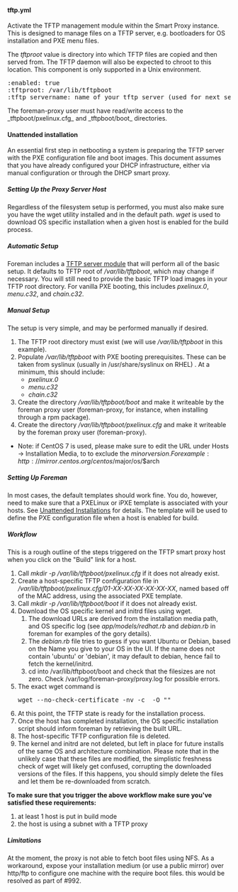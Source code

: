#### tftp.yml

Activate the TFTP management module within the Smart Proxy instance.  This is designed to manage files on a TFTP server, e.g. bootloaders for OS installation and PXE menu files.

The *tftproot* value is directory into which TFTP files are copied and then served from. The TFTP daemon will also be expected to chroot to this location. This component is only supported in a Unix environment.
<pre>
:enabled: true
:tftproot: /var/lib/tftpboot
:tftp_servername: name of your tftp server (used for next server value in your dhcp reservation) - defaults to the host name of your proxy.
</pre>

<div class="alert alert-info">The foreman-proxy user must have read/write access to the _tftpboot/pxelinux.cfg_ and _tftpboot/boot_ directories.</div>

#### Unattended installation

An essential first step in netbooting a system is preparing the TFTP server with the PXE configuration file and boot images.  This document assumes that you have already configured your DHCP infrastructure, either via manual configuration or through the DHCP smart proxy.

##### Setting Up the Proxy Server Host

Regardless of the filesystem setup is performed, you must also make sure you have the wget utility installed and in the default path.  *wget* is used to download OS specific installation when a given host is enabled for the build process.

##### Automatic Setup

Foreman includes a [TFTP server module](https://github.com/theforeman/puppet-foreman_proxy/blob/master/manifests/tftp.pp) that will perform all of the basic setup.  It defaults to TFTP root of */var/lib/tftpboot*, which may change if necessary.  You will still need to provide the basic TFTP load images in your TFTP root directory.  For vanilla PXE booting, this includes *pxelinux.0*, *menu.c32*, and *chain.c32*.

##### Manual Setup

The setup is very simple, and may be performed manually if desired.

1. The TFTP root directory must exist (we will use */var/lib/tftpboot* in this example).
2. Populate */var/lib/tftpboot* with PXE booting prerequisites. These can be taken from syslinux (usually in /usr/share/syslinux on RHEL) . At a minimum, this should include:
    * *pxelinux.0*
    * *menu.c32*
    * *chain.c32*
3. Create the directory */var/lib/tftpboot/boot* and make it writeable by the foreman proxy user (foreman-proxy, for instance, when installing through a rpm package).
4. Create the directory */var/lib/tftpboot/pxelinux.cfg* and make it writeable by the foreman proxy user (foreman-proxy).

* Note: if CentOS 7 is used, please make sure to edit the URL under Hosts -> Installation Media, to to exclude the $minor version. For example: http://mirror.centos.org/centos/$major/os/$arch

##### Setting Up Foreman

In most cases, the default templates should work fine.  You do, however, need to make sure that a PXELinux or iPXE template is associated with your hosts.  See [Unattended Installations](http://projects.theforeman.org/projects/foreman/wiki/Unattended_installations) for details.  The template will be used to define the PXE configuration file when a host is enabled for build.

##### Workflow

This is a rough outline of the steps triggered on the TFTP smart proxy host when you click on the "Build" link for a host.

1. Call *mkdir -p /var/lib/tftpboot/pxelinux.cfg* if it does not already exist.
2. Create a host-specific TFTP configuration file in */var/lib/tftpboot/pxelinux.cfg/01-XX-XX-XX-XX-XX-XX*, named based off of the MAC address, using the associated PXE template.
3. Call *mkdir -p /var/lib/tftpboot/boot* if it does not already exist.
4. Download the OS specific kernel and initrd files using wget.
    1. The download URLs are derived from the installation media path, and OS specific log (see *app/models/redhat.rb* and *debian.rb* in foreman for examples of the gory details).
    2. The *debian.rb* file tries to guess if you want Ubuntu or Debian, based on the Name you give to your OS in the UI. If the name does not contain 'ubuntu' or 'debian', it may default to debian, hence fail to fetch the kernel/initrd.
    3. cd into /var/lib/tftpboot/boot and check that the filesizes are not zero. Check /var/log/foreman-proxy/proxy.log for possible errors.
5. The exact wget command is
    <pre>wget --no-check-certificate -nv -c <src> -O "<destination>"</pre>
6. At this point, the TFTP state is ready for the installation process.
7. Once the host has completed installation, the OS specific installation script should inform foreman by retrieving the built URL.
8. The host-specific TFTP configuration file is deleted.
9. The kernel and initrd are not deleted, but left in place for future installs of the same OS and architecture combination.  Please note that in the unlikely case that these files are modified, the simplistic freshness check of wget will likely get confused, corrupting the downloaded versions of the files.  If this happens, you should simply delete the files and let them be re-downloaded from scratch.

**To make sure that you trigger the above workflow make sure you've satisfied these requirements:**

1. at least 1 host is put in build mode
2. the host is using a subnet with a TFTP proxy

##### Limitations

At the moment, the proxy is not able to fetch boot files using NFS.
As a workaround, expose your installation medium (or use a public mirror) over http/ftp to configure one machine with the require boot files.
this would be resolved as part of #992.

